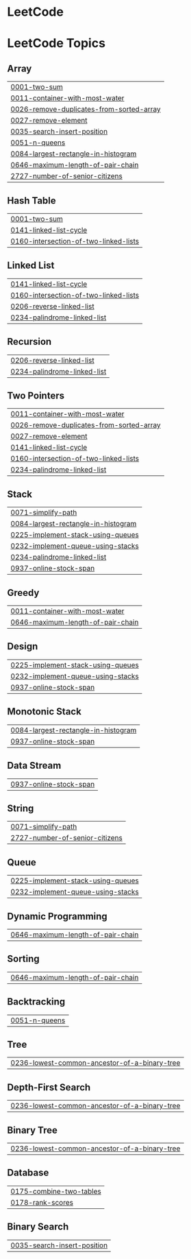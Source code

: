 # LeetCode
<!---LeetCode Topics Start-->
# LeetCode Topics
## Array
|  |
| ------- |
| [0001-two-sum](https://github.com/sahilraut05/LeetCode/tree/master/0001-two-sum) |
| [0011-container-with-most-water](https://github.com/sahilraut05/LeetCode/tree/master/0011-container-with-most-water) |
| [0026-remove-duplicates-from-sorted-array](https://github.com/sahilraut05/LeetCode/tree/master/0026-remove-duplicates-from-sorted-array) |
| [0027-remove-element](https://github.com/sahilraut05/LeetCode/tree/master/0027-remove-element) |
| [0035-search-insert-position](https://github.com/sahilraut05/LeetCode/tree/master/0035-search-insert-position) |
| [0051-n-queens](https://github.com/sahilraut05/LeetCode/tree/master/0051-n-queens) |
| [0084-largest-rectangle-in-histogram](https://github.com/sahilraut05/LeetCode/tree/master/0084-largest-rectangle-in-histogram) |
| [0646-maximum-length-of-pair-chain](https://github.com/sahilraut05/LeetCode/tree/master/0646-maximum-length-of-pair-chain) |
| [2727-number-of-senior-citizens](https://github.com/sahilraut05/LeetCode/tree/master/2727-number-of-senior-citizens) |
## Hash Table
|  |
| ------- |
| [0001-two-sum](https://github.com/sahilraut05/LeetCode/tree/master/0001-two-sum) |
| [0141-linked-list-cycle](https://github.com/sahilraut05/LeetCode/tree/master/0141-linked-list-cycle) |
| [0160-intersection-of-two-linked-lists](https://github.com/sahilraut05/LeetCode/tree/master/0160-intersection-of-two-linked-lists) |
## Linked List
|  |
| ------- |
| [0141-linked-list-cycle](https://github.com/sahilraut05/LeetCode/tree/master/0141-linked-list-cycle) |
| [0160-intersection-of-two-linked-lists](https://github.com/sahilraut05/LeetCode/tree/master/0160-intersection-of-two-linked-lists) |
| [0206-reverse-linked-list](https://github.com/sahilraut05/LeetCode/tree/master/0206-reverse-linked-list) |
| [0234-palindrome-linked-list](https://github.com/sahilraut05/LeetCode/tree/master/0234-palindrome-linked-list) |
## Recursion
|  |
| ------- |
| [0206-reverse-linked-list](https://github.com/sahilraut05/LeetCode/tree/master/0206-reverse-linked-list) |
| [0234-palindrome-linked-list](https://github.com/sahilraut05/LeetCode/tree/master/0234-palindrome-linked-list) |
## Two Pointers
|  |
| ------- |
| [0011-container-with-most-water](https://github.com/sahilraut05/LeetCode/tree/master/0011-container-with-most-water) |
| [0026-remove-duplicates-from-sorted-array](https://github.com/sahilraut05/LeetCode/tree/master/0026-remove-duplicates-from-sorted-array) |
| [0027-remove-element](https://github.com/sahilraut05/LeetCode/tree/master/0027-remove-element) |
| [0141-linked-list-cycle](https://github.com/sahilraut05/LeetCode/tree/master/0141-linked-list-cycle) |
| [0160-intersection-of-two-linked-lists](https://github.com/sahilraut05/LeetCode/tree/master/0160-intersection-of-two-linked-lists) |
| [0234-palindrome-linked-list](https://github.com/sahilraut05/LeetCode/tree/master/0234-palindrome-linked-list) |
## Stack
|  |
| ------- |
| [0071-simplify-path](https://github.com/sahilraut05/LeetCode/tree/master/0071-simplify-path) |
| [0084-largest-rectangle-in-histogram](https://github.com/sahilraut05/LeetCode/tree/master/0084-largest-rectangle-in-histogram) |
| [0225-implement-stack-using-queues](https://github.com/sahilraut05/LeetCode/tree/master/0225-implement-stack-using-queues) |
| [0232-implement-queue-using-stacks](https://github.com/sahilraut05/LeetCode/tree/master/0232-implement-queue-using-stacks) |
| [0234-palindrome-linked-list](https://github.com/sahilraut05/LeetCode/tree/master/0234-palindrome-linked-list) |
| [0937-online-stock-span](https://github.com/sahilraut05/LeetCode/tree/master/0937-online-stock-span) |
## Greedy
|  |
| ------- |
| [0011-container-with-most-water](https://github.com/sahilraut05/LeetCode/tree/master/0011-container-with-most-water) |
| [0646-maximum-length-of-pair-chain](https://github.com/sahilraut05/LeetCode/tree/master/0646-maximum-length-of-pair-chain) |
## Design
|  |
| ------- |
| [0225-implement-stack-using-queues](https://github.com/sahilraut05/LeetCode/tree/master/0225-implement-stack-using-queues) |
| [0232-implement-queue-using-stacks](https://github.com/sahilraut05/LeetCode/tree/master/0232-implement-queue-using-stacks) |
| [0937-online-stock-span](https://github.com/sahilraut05/LeetCode/tree/master/0937-online-stock-span) |
## Monotonic Stack
|  |
| ------- |
| [0084-largest-rectangle-in-histogram](https://github.com/sahilraut05/LeetCode/tree/master/0084-largest-rectangle-in-histogram) |
| [0937-online-stock-span](https://github.com/sahilraut05/LeetCode/tree/master/0937-online-stock-span) |
## Data Stream
|  |
| ------- |
| [0937-online-stock-span](https://github.com/sahilraut05/LeetCode/tree/master/0937-online-stock-span) |
## String
|  |
| ------- |
| [0071-simplify-path](https://github.com/sahilraut05/LeetCode/tree/master/0071-simplify-path) |
| [2727-number-of-senior-citizens](https://github.com/sahilraut05/LeetCode/tree/master/2727-number-of-senior-citizens) |
## Queue
|  |
| ------- |
| [0225-implement-stack-using-queues](https://github.com/sahilraut05/LeetCode/tree/master/0225-implement-stack-using-queues) |
| [0232-implement-queue-using-stacks](https://github.com/sahilraut05/LeetCode/tree/master/0232-implement-queue-using-stacks) |
## Dynamic Programming
|  |
| ------- |
| [0646-maximum-length-of-pair-chain](https://github.com/sahilraut05/LeetCode/tree/master/0646-maximum-length-of-pair-chain) |
## Sorting
|  |
| ------- |
| [0646-maximum-length-of-pair-chain](https://github.com/sahilraut05/LeetCode/tree/master/0646-maximum-length-of-pair-chain) |
## Backtracking
|  |
| ------- |
| [0051-n-queens](https://github.com/sahilraut05/LeetCode/tree/master/0051-n-queens) |
## Tree
|  |
| ------- |
| [0236-lowest-common-ancestor-of-a-binary-tree](https://github.com/sahilraut05/LeetCode/tree/master/0236-lowest-common-ancestor-of-a-binary-tree) |
## Depth-First Search
|  |
| ------- |
| [0236-lowest-common-ancestor-of-a-binary-tree](https://github.com/sahilraut05/LeetCode/tree/master/0236-lowest-common-ancestor-of-a-binary-tree) |
## Binary Tree
|  |
| ------- |
| [0236-lowest-common-ancestor-of-a-binary-tree](https://github.com/sahilraut05/LeetCode/tree/master/0236-lowest-common-ancestor-of-a-binary-tree) |
## Database
|  |
| ------- |
| [0175-combine-two-tables](https://github.com/sahilraut05/LeetCode/tree/master/0175-combine-two-tables) |
| [0178-rank-scores](https://github.com/sahilraut05/LeetCode/tree/master/0178-rank-scores) |
## Binary Search
|  |
| ------- |
| [0035-search-insert-position](https://github.com/sahilraut05/LeetCode/tree/master/0035-search-insert-position) |
<!---LeetCode Topics End-->
